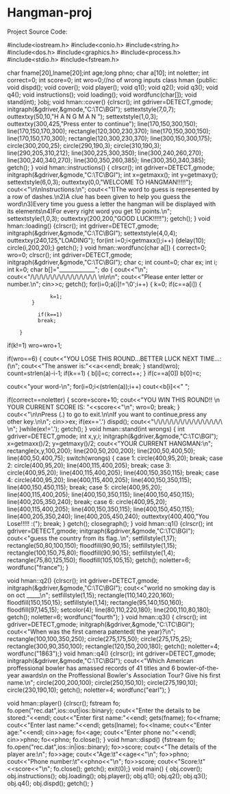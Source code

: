 # Hangman-proj
Project Source Code:

#include<iostream.h>
#include<conio.h>
#include<string.h>
#include<dos.h>
#include<graphics.h>
#include<process.h>
#include<stdio.h>
#include<fstream.h>

char fname[20],lname[20];int age;long phno;
char a[10];
int noletter;
int correct=0;
int score=0;
int wro=0;//no of wrong inputs
class hman
{public:
	void dispd();
void cover();
void player();
void q1();
void q2();
void q3();
	void q4();
void instructions();
void loading();
void wordfunc(char[]);
void stand(int);
}obj;
void hman::cover()
{clrscr();
int gdriver=DETECT,gmode;
initgraph(&gdriver,&gmode,"C:\\TC\\BGI");
settextstyle(7,0,7);
outtextxy(50,10,"H A N G M A N ");
settextstyle(1,0,3);
outtextxy(300,425,"Press enter to continue");
line(170,150,300,150);
line(170,150,170,300);
rectangle(120,300,230,370);
line(170,150,300,150);
line(170,150,170,300);
rectangle(120,300,230,370);
line(300,150,300,175);
circle(300,200,25);
circle(290,190,3);
circle(310,190,3);
line(290,205,310,212);
line(300,225,300,350);
line(300,240,260,270);
line(300,240,340,270);
line(300,350,260,385);
line(300,350,340,385);
getch();
}
void hman::instructions()
	{
	clrscr();
	int gdriver=DETECT,gmode;
	initgraph(&gdriver,&gmode,"C:\\TC\\BGI");
	int x=getmaxx();
	int y=getmaxy();
	settextstyle(6,0,3);
	outtextxy(0,0,"WELCOME TO HANGMAN!!!!!");
	cout<<"\n\nInstructions:\n";
	cout<<"1)The word to guess is represented by a row of dashes.\n2)A clue has been given to help you guess the word\n3)Every time you guess a letter the hangman will be displayed with its elements\n4)For every right word you get 10 points.\n";
	settextstyle(1,0,3);
	outtextxy(200,200,"GOOD LUCK!!!!!");
	getch();
	}
void hman::loading()
	{clrscr();
	int gdriver=DETECT,gmode;
	initgraph(&gdriver,&gmode,"C:\\TC\\BGI");
settextstyle(4,0,4);
outtextxy(240,125,"LOADING");
for(int i=0;i<getmaxx();i++)
{delay(10);
circle(i,200,20);}
getch();
}
void hman::wordfunc(char a[])
{       correct=0;
	wro=0;
   clrscr();
   int gdriver=DETECT,gmode;
   initgraph(&gdriver,&gmode,"C:\\TC\\BGI");
   char c;
   int count=0;
   char ex;
   int i;
   int k=0;
   char b[]="_____________";
   do
     {
	cout<<"\n";
	cout<<"/\\/\\/\\/\\/\\/\\/\\/\\/\\/\\/\\/\\/\\/\\/\\ \n\n\n";
	cout<<"Please enter letter or number.\n";
	cin>>c;
	getch();
	for(i=0;a[i]!='\0';i++)
		{  k=0;
		   if(c==a[i])
			{

				  k=1;
			}

			  if(k==1)
			  break;

		}
   if(k!=1)
   wro=wro+1;

   if(wro==6)
  { cout<<"YOU LOSE THIS ROUND...BETTER LUCK NEXT TIME...:(\n";
    cout<<"The answer is:"<<a<<endl;
   break;
   }
   stand(wro);
   count=strlen(a)-i-1;
   if(k==1)
      {
	b[i]=c;
	correct++;
      }
  if(c==a[0])
  b[0]=c;

  cout<<"your word-\n";
  for(i=0;i<(strlen(a));i++)
  cout<<b[i]<<"   ";

   if(correct==noletter)
  {
  score=score+10;
  cout<<"YOU WIN THIS ROUND!! \n YOUR CURRENT SCORE IS: "<<score<<"\n";
  wro=0;
  break;
  }
  cout<<"\n\nPress (.) to go to exit.\n\nIf you want to continue,press any other key.\n\n";
  cin>>ex;
  if(ex=='.')
  dispd();
  cout<<"\\/\\/\\/\\/\\/\\/\\/\\/\\/\\/\\/\\/\\/\\/\\/\ \n";
  }while(ex!='.');
  getch();
  }
void hman::stand(int wrongs)
	{
	int gdriver=DETECT,gmode;
	int x,y,i;
	initgraph(&gdriver,&gmode,"C:\\TC\\BGI");
	x=getmaxx()/2;
	y=getmaxy()/2;
	cout<<"YOUR CURRENT HANGMAN:\n";
	rectangle(x,y,100,200);
	line(200,50,200,200);
	line(200,50,400,50);
	line(400,50,400,75);
	switch(wrongs)
	{
	case 1:
	circle(400,95,20);
	break;
	case 2:
	circle(400,95,20);
	line(400,115,400,205);
	 break;
	case 3:
	circle(400,95,20);
	line(400,115,400,205);
	line(400,150,350,115);
	break;
	case 4:
	circle(400,95,20);
	line(400,115,400,205);
	line(400,150,350,115);
	line(400,150,450,115);
         break;
	case 5:
	circle(400,95,20);
	line(400,115,400,205);
	line(400,150,350,115);
	line(400,150,450,115);
	line(400,205,350,240);
	break;
	case 6:
	circle(400,95,20);
	line(400,115,400,205);
	line(400,150,350,115);
	line(400,150,450,115);
	line(400,205,350,240);
	line(400,205,450,240);
	outtextxy(400,400,"You Lose!!!!! :(");
	break;
	}
getch();
	closegraph();
	}
void hman::q1()
{clrscr();
int gdriver=DETECT,gmode;
	initgraph(&gdriver,&gmode,"C:\\TC\\BGI");
cout<<"guess the country from its flag..\n";
	setfillstyle(1,17);
	rectangle(50,80,100,150);
	floodfill(90,90,15);
	setfillstyle(1,15);
	rectangle(100,150,75,80);
	floodfill(90,90,15);
	setfillstyle(1,4);
	rectangle(75,80,125,150);
	floodfill(105,105,15);
getch();
noletter=6;
wordfunc("france");
}


void hman::q2()
{clrscr();
int gdriver=DETECT,gmode;
	initgraph(&gdriver,&gmode,"C:\\TC\\BGI");
cout<<"world no smoking day is on oct _____\n";
	setfillstyle(1,15);
	rectangle(110,140,220,160);
	floodfill(150,150,15);
	setfillstyle(1,14);
	rectangle(95,140,150,160);
	floodfill(97,145,15);
	setcolor(4);
	line(80,110,220,180);
	line(200,110,80,180);
getch();
	noletter=6;
	wordfunc("fourth");
	}
void hman::q3()
{  clrscr();
	int gdriver=DETECT,gmode;
	initgraph(&gdriver,&gmode,"C:\\TC\\BGI");
	cout<<"When was the first camera patented( the year)?\n";
	rectangle(100,100,350,250);
	circle(275,175,50);
	circle(275,175,25);
	rectangle(300,90,350,100);
	rectangle(120,150,200,180);
	getch();
	noletter=4;
	wordfunc("1863");}
void hman::q4()
	{clrscr();
	int gdriver=DETECT,gmode;
	initgraph(&gdriver,&gmode,"C:\\TC\\BGI");
cout<<"Which American proffessional bowler has amassed records of 41 titles and 6 bowler-of-the-year awards\n on the Proffessional Bowler's Association Tour? Give his first name.\n";
	circle(200,200,100);
	circle(250,150,10);
	circle(275,190,10);
	circle(230,190,10);
	getch();
	noletter=4;
	wordfunc("earl");
}

void hman::player()
	{clrscr();
	fstream fo;
	fo.open("rec.dat",ios::out|ios::binary);
cout<<"Enter the details to be stored:"<<endl;
	cout<<"Enter first name:"<<endl;
	gets(fname);
	fo<<fname;
	cout<<"Enter last name:"<<endl;
	gets(lname);
	fo<<lname;
	cout<<"Enter age:"<<endl;
	cin>>age;
	fo<<age;
	cout<<"Enter phone no:"<<endl;
	cin>>phno;
	fo<<phno;
	fo.close();
}
void hman::dispd()
	{fstream fo;
	fo.open("rec.dat",ios::in|ios::binary);
	fo>>score;
	cout<<"The details of the player are:\n";
	fo>>age;
	cout<<"Age:\t"<<age<<"\n";
	fo>>phno;
	cout<<"Phone number:\t"<<phno<<"\n";
	fo>>score;
	cout<<"Score:\t"<<score<<"\n";
	fo.close();
getch();
	exit(0);}
void main()
	{ obj.cover();
	obj.instructions();
	obj.loading();
	obj.player();
	obj.q1();
       	obj.q2();
obj.q3();
	obj.q4();
	obj.dispd();
getch();
}





